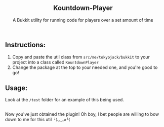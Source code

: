 <h2  align="center">Kountdown-Player</h2>
<p  align="center">A Bukkit utility for running code for players over a set amount of time</p>

<br/>

## Instructions:

1. Copy and paste the util class from ```src/me/tokyojack/bukkit``` to your project into a class called ```KountdownPlayer```
2. Change the package at the top to your needed one, and you're good to go!

## Usage:

Look at the ``/test`` folder for an example of this being used.

##

Now you've just obtained the plugin! Oh boy, I bet people are willing to bow down to me for this util ```╰(◡‿◡✿╰)```

